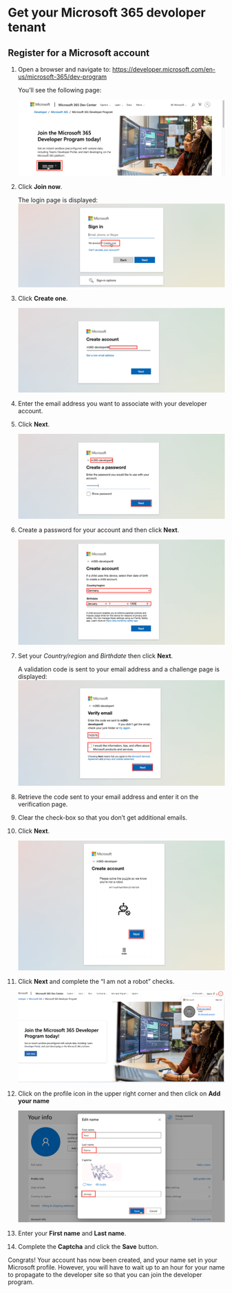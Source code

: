 # Get your Microsoft 365 devoloper tenant

## Register for a Microsoft account

1. Open a browser and navigate to: https://developer.microsoft.com/en-us/microsoft-365/dev-program

    You’ll see the following page:

    ![m365-dev](images/02/m365-dev01.png "Join M365 Dev")

1. Click **Join now**.

    The login page is displayed:
    ![m365-dev](images/02/m365-dev02.png "Join M365 Dev")

1. Click **Create one**.
   
    ![m365-dev](images/02/m365-dev03.png "Join M365 Dev")

1. Enter the email address you want to associate with your developer account.

1. Click **Next**.
   
    ![m365-dev](images/02/m365-dev04.png "Join M365 Dev")

1. Create a password for your account and then click **Next**.

    ![m365-dev](images/02/m365-dev05.png "Join M365 Dev")

1. Set your *Country/region* and *Birthdate* then click **Next**.

   A validation code is sent to your email address and a challenge page is displayed:
   ![m365-dev](images/02/m365-dev06.png "Join M365 Dev")

1. Retrieve the code sent to your email address and enter it on the verification page.

1. Clear the check-box so that you don’t get additional emails.

1. Click **Next**.

   ![m365-dev](images/02/m365-dev07.png "Join M365 Dev")

1. Click **Next** and complete the “I am not a robot” checks.

   ![m365-dev](images/02/m365-dev08.png "Join M365 Dev")

1. Click on the profile icon in the upper right corner and then click on **Add your name**

   ![m365-dev](images/02/m365-dev09.png "Join M365 Dev")

1. Enter your **First name** and **Last name**.

1. Complete the **Captcha** and click the **Save** button.

Congrats! Your account has now been created, and your name set in your Microsoft profile.  However, you will have to wait up to an hour for your name to propagate to the developer site so that you can join the developer program.
